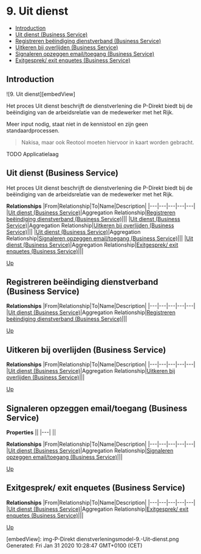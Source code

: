 # 9. Uit dienst

* [Introduction](#introduction)
* [Uit dienst (Business Service)](#uit-dienst-(business-service))
* [Registreren beëindiging dienstverband (Business Service)](#registreren-beëindiging-dienstverband-(business-service))
* [Uitkeren bij overlijden (Business Service)](#uitkeren-bij-overlijden-(business-service))
* [Signaleren opzeggen email/toegang (Business Service)](#signaleren-opzeggen-emailtoegang-(business-service))
* [Exitgesprek/ exit enquetes (Business Service)](#exitgesprek-exit-enquetes-(business-service))

## Introduction

![9. Uit dienst][embedView]

Het proces Uit dienst beschrijft de dienstverlening die P-Direkt biedt bij de beëindiging van de arbeidsrelatie van de medewerker met het Rijk.

Meer input nodig, staat niet in de kennistool en zijn geen standaardprocessen.
> Nakisa, maar ook Reotool moeten hiervoor in kaart worden gebracht.

TODO Applicatielaag

## Uit dienst (Business Service)

Het proces Uit dienst beschrijft de dienstverlening die P-Direkt biedt bij de beëindiging van de arbeidsrelatie van de medewerker met het Rijk.

**Relationships**
|From|Relationship|To|Name|Description|
|---|---|---|---|---|
|[Uit dienst (Business Service)](#uit-dienst-(business-service))|Aggregation Relationship|[Registreren beëindiging dienstverband (Business Service)](#registreren-beëindiging-dienstverband-(business-service))|||
|[Uit dienst (Business Service)](#uit-dienst-(business-service))|Aggregation Relationship|[Uitkeren bij overlijden (Business Service)](#uitkeren-bij-overlijden-(business-service))|||
|[Uit dienst (Business Service)](#uit-dienst-(business-service))|Aggregation Relationship|[Signaleren opzeggen email/toegang (Business Service)](#signaleren-opzeggen-emailtoegang-(business-service))|||
|[Uit dienst (Business Service)](#uit-dienst-(business-service))|Aggregation Relationship|[Exitgesprek/ exit enquetes (Business Service)](#exitgesprek-exit-enquetes-(business-service))|||

[Up](#9.-uit-dienst)

## Registreren beëindiging dienstverband (Business Service)

**Relationships**
|From|Relationship|To|Name|Description|
|---|---|---|---|---|
|[Uit dienst (Business Service)](#uit-dienst-(business-service))|Aggregation Relationship|[Registreren beëindiging dienstverband (Business Service)](#registreren-beëindiging-dienstverband-(business-service))|||

[Up](#9.-uit-dienst)

## Uitkeren bij overlijden (Business Service)

**Relationships**
|From|Relationship|To|Name|Description|
|---|---|---|---|---|
|[Uit dienst (Business Service)](#uit-dienst-(business-service))|Aggregation Relationship|[Uitkeren bij overlijden (Business Service)](#uitkeren-bij-overlijden-(business-service))|||

[Up](#9.-uit-dienst)

## Signaleren opzeggen email/toegang (Business Service)

**Properties**
||
|---|
||

**Relationships**
|From|Relationship|To|Name|Description|
|---|---|---|---|---|
|[Uit dienst (Business Service)](#uit-dienst-(business-service))|Aggregation Relationship|[Signaleren opzeggen email/toegang (Business Service)](#signaleren-opzeggen-emailtoegang-(business-service))|||

[Up](#9.-uit-dienst)

## Exitgesprek/ exit enquetes (Business Service)

**Relationships**
|From|Relationship|To|Name|Description|
|---|---|---|---|---|
|[Uit dienst (Business Service)](#uit-dienst-(business-service))|Aggregation Relationship|[Exitgesprek/ exit enquetes (Business Service)](#exitgesprek-exit-enquetes-(business-service))|||

[Up](#9.-uit-dienst)

[embedView]: img-P-Direkt dienstverleningsmodel-9.-Uit-dienst.png
Generated: Fri Jan 31 2020 10:28:47 GMT+0100 (CET)
